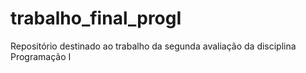 # trabalho_final_progI
Repositório destinado ao trabalho da segunda avaliação da disciplina Programação I
